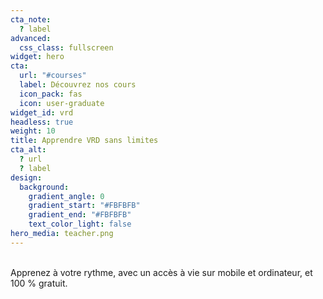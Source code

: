 ```yaml
---
cta_note:
  ? label
advanced:
  css_class: fullscreen
widget: hero
cta:
  url: "#courses"
  label: Découvrez nos cours
  icon_pack: fas
  icon: user-graduate
widget_id: vrd
headless: true
weight: 10
title: Apprendre VRD sans limites
cta_alt:
  ? url
  ? label
design:
  background:
    gradient_angle: 0
    gradient_start: "#FBFBFB"
    gradient_end: "#FBFBFB"
    text_color_light: false
hero_media: teacher.png
---
```

<br>
Apprenez à votre rythme, avec un accès à vie sur mobile et ordinateur, et 100 % gratuit.